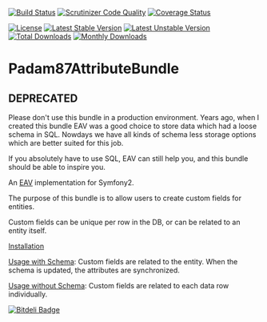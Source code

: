 [![Build Status](https://travis-ci.org/Padam87/AttributeBundle.png?branch=master)](https://travis-ci.org/Padam87/AttributeBundle)
[![Scrutinizer Code Quality](https://scrutinizer-ci.com/g/Padam87/AttributeBundle/badges/quality-score.png?b=master)](https://scrutinizer-ci.com/g/Padam87/AttributeBundle/?branch=master)
[![Coverage Status](https://coveralls.io/repos/Padam87/AttributeBundle/badge.png)](https://coveralls.io/r/Padam87/AttributeBundle)

[![License](https://poser.pugx.org/padam87/attribute-bundle/license)](https://packagist.org/packages/padam87/attribute-bundle)
[![Latest Stable Version](https://poser.pugx.org/padam87/attribute-bundle/v/stable)](https://packagist.org/packages/padam87/attribute-bundle)
[![Latest Unstable Version](https://poser.pugx.org/padam87/attribute-bundle/v/unstable)](https://packagist.org/packages/padam87/attribute-bundle)
[![Total Downloads](https://poser.pugx.org/padam87/attribute-bundle/downloads)](https://packagist.org/packages/padam87/attribute-bundle)
[![Monthly Downloads](https://poser.pugx.org/padam87/attribute-bundle/d/monthly)](https://packagist.org/packages/padam87/attribute-bundle)


# Padam87AttributeBundle

## DEPRECATED
Please don't use this bundle in a production environment. Years ago, when I created this bundle EAV was a good choice to store data which had a loose schema in SQL. Nowdays we have all kinds of schema less storage options which are better suited for this job.

If you absolutely have to use SQL, EAV can still help you, and this bundle should be able to inspire you.

An [EAV](http://en.wikipedia.org/wiki/Entity%E2%80%93attribute%E2%80%93value_model) implementation for Symfony2.

The purpose of this bundle is to allow users to create custom fields for entities.

Custom fields can be unique per row in the DB, or can be related to an entity itself.

[Installation](https://github.com/Padam87/AttributeBundle/blob/master/Resources/doc/installation.md)

[Usage with Schema](https://github.com/Padam87/AttributeBundle/blob/master/Resources/doc/usage_with_schema.md):
Custom fields are related to the entity. When the schema is updated, the attributes are synchronized.

[Usage without Schema](https://github.com/Padam87/AttributeBundle/blob/master/Resources/doc/usage_without_schema.md):
Custom fields are related to each data row individually.

[![Bitdeli Badge](https://d2weczhvl823v0.cloudfront.net/Padam87/attributebundle/trend.png)](https://bitdeli.com/free "Bitdeli Badge")

